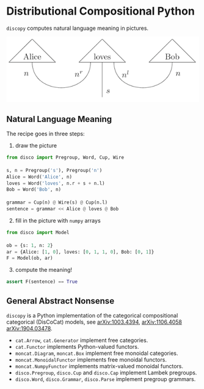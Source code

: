 # Distributional Compositional Python

`discopy` computes natural language meaning in pictures.

!["Alice loves Bob" in picture](figures/alice-loves-bob.png)

## Natural Language Meaning

The recipe goes in three steps:

1) draw the picture

```python
from disco import Pregroup, Word, Cup, Wire

s, n = Pregroup('s'), Pregroup('n')
Alice = Word('Alice', n)
loves = Word('loves', n.r + s + n.l)
Bob = Word('Bob', n)

grammar = Cup(n) @ Wire(s) @ Cup(n.l)
sentence = grammar << Alice @ loves @ Bob
```

2) fill in the picture with `numpy` arrays

```python
from disco import Model

ob = {s: 1, n: 2}
ar = {Alice: [1, 0], loves: [0, 1, 1, 0], Bob: [0, 1]}
F = Model(ob, ar)
```

3) compute the meaning!

```python
assert F(sentence) == True
```

## General Abstract Nonsense

`discopy` is a Python implementation of the categorical compositional categorical (DisCoCat) models, see [arXiv:1003.4394](https://arxiv.org/abs/1003.4394), [arXiv:1106.4058](https://arxiv.org/abs/1106.4058) [arXiv:1904.03478](https://arxiv.org/abs/1904.03478).

* `cat.Arrow`, `cat.Generator` implement free categories.
* `cat.Functor` implements Python-valued functors.
* `moncat.Diagram`, `moncat.Box` implement free monoidal categories.
* `moncat.MonoidalFunctor` implements free monoidal functors.
* `moncat.NumpyFunctor` implements matrix-valued monoidal functors.
* `disco.Pregroup`, `disco.Cup` and `disco.Cap` implement Lambek pregroups.
* `disco.Word`, `disco.Grammar`, `disco.Parse` implement pregroup grammars.
